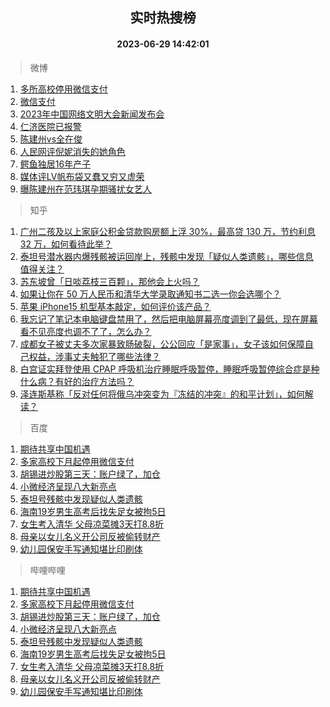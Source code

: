 <div align="center"><h2>实时热搜榜</h2><h4>2023-06-29 14:42:01</h4></div>

> 微博  

1. [多所高校停用微信支付](https://s.weibo.com/weibo?q=%23%E5%A4%9A%E6%89%80%E9%AB%98%E6%A0%A1%E5%81%9C%E7%94%A8%E5%BE%AE%E4%BF%A1%E6%94%AF%E4%BB%98%23&t=31&band_rank=1&Refer=top)<br />
2. [微信支付](https://s.weibo.com/weibo?q=%E5%BE%AE%E4%BF%A1%E6%94%AF%E4%BB%98&t=31&band_rank=2&Refer=top)<br />
3. [2023年中国网络文明大会新闻发布会](https://s.weibo.com/weibo?q=%232023%E5%B9%B4%E4%B8%AD%E5%9B%BD%E7%BD%91%E7%BB%9C%E6%96%87%E6%98%8E%E5%A4%A7%E4%BC%9A%E6%96%B0%E9%97%BB%E5%8F%91%E5%B8%83%E4%BC%9A%23&t=31&band_rank=3&Refer=top)<br />
4. [仁济医院已报警](https://s.weibo.com/weibo?q=%23%E4%BB%81%E6%B5%8E%E5%8C%BB%E9%99%A2%E5%B7%B2%E6%8A%A5%E8%AD%A6%23&t=31&band_rank=4&Refer=top)<br />
5. [陈建州vs全在俊](https://s.weibo.com/weibo?q=%23%E9%99%88%E5%BB%BA%E5%B7%9Evs%E5%85%A8%E5%9C%A8%E4%BF%8A%23&t=31&band_rank=5&Refer=top)<br />
6. [人民网评倪妮消失的她角色](https://s.weibo.com/weibo?q=%23%E4%BA%BA%E6%B0%91%E7%BD%91%E8%AF%84%E5%80%AA%E5%A6%AE%E6%B6%88%E5%A4%B1%E7%9A%84%E5%A5%B9%E8%A7%92%E8%89%B2%23&t=31&band_rank=6&Refer=top)<br />
7. [鳄鱼独居16年产子](https://s.weibo.com/weibo?q=%E9%B3%84%E9%B1%BC%E7%8B%AC%E5%B1%8516%E5%B9%B4%E4%BA%A7%E5%AD%90&t=31&band_rank=7&Refer=top)<br />
8. [媒体评LV帆布袋又蠢又穷又虚荣](https://s.weibo.com/weibo?q=%23%E5%AA%92%E4%BD%93%E8%AF%84LV%E5%B8%86%E5%B8%83%E8%A2%8B%E5%8F%88%E8%A0%A2%E5%8F%88%E7%A9%B7%E5%8F%88%E8%99%9A%E8%8D%A3%23&t=31&band_rank=8&Refer=top)<br />
9. [曝陈建州在范玮琪孕期骚扰女艺人](https://s.weibo.com/weibo?q=%23%E6%9B%9D%E9%99%88%E5%BB%BA%E5%B7%9E%E5%9C%A8%E8%8C%83%E7%8E%AE%E7%90%AA%E5%AD%95%E6%9C%9F%E9%AA%9A%E6%89%B0%E5%A5%B3%E8%89%BA%E4%BA%BA%23&t=31&band_rank=9&Refer=top)<br />

> 知乎  

1. [广州二孩及以上家庭公积金贷款购房额上浮 30%，最高贷 130 万，节约利息 32 万，如何看待此举？](https://www.zhihu.com/question/609178796)<br />
2. [泰坦号潜水器内爆残骸被运回岸上，残骸中发现「疑似人类遗骸」，哪些信息值得关注？](https://www.zhihu.com/question/609334039)<br />
3. [苏东坡曾「日啖荔枝三百颗」，那他会上火吗？](https://www.zhihu.com/question/598568202)<br />
4. [如果让你在 50 万人民币和清华大学录取通知书二选一你会选哪个？](https://www.zhihu.com/question/607748095)<br />
5. [苹果 iPhone15 机型基本敲定，如何评价该产品？](https://www.zhihu.com/question/601025532)<br />
6. [我忘记了笔记本电脑键盘禁用了，然后把电脑屏幕亮度调到了最低，现在屏幕看不见亮度也调不了了，怎么办？](https://www.zhihu.com/question/608618980)<br />
7. [成都女子被丈夫多次家暴致肠破裂，公公回应「是家事」，女子该如何保障自己权益，涉事丈夫触犯了哪些法律？](https://www.zhihu.com/question/608734635)<br />
8. [白宫证实拜登使用 CPAP 呼吸机治疗睡眠呼吸暂停，睡眠呼吸暂停综合症是种什么病？有好的治疗方法吗？](https://www.zhihu.com/question/609350758)<br />
9. [泽连斯基称「反对任何将俄乌冲突变为『冻结的冲突』的和平计划」，如何解读？](https://www.zhihu.com/question/609341151)<br />

> 百度  

1. [期待共享中国机遇](https://www.baidu.com/s?wd=%E6%9C%9F%E5%BE%85%E5%85%B1%E4%BA%AB%E4%B8%AD%E5%9B%BD%E6%9C%BA%E9%81%87&sa=fyb_news&rsv_dl=fyb_news)<br />
2. [多家高校下月起停用微信支付](https://www.baidu.com/s?wd=%E5%A4%9A%E5%AE%B6%E9%AB%98%E6%A0%A1%E4%B8%8B%E6%9C%88%E8%B5%B7%E5%81%9C%E7%94%A8%E5%BE%AE%E4%BF%A1%E6%94%AF%E4%BB%98&sa=fyb_news&rsv_dl=fyb_news)<br />
3. [胡锡进炒股第三天：账户绿了，加仓](https://www.baidu.com/s?wd=%E8%83%A1%E9%94%A1%E8%BF%9B%E7%82%92%E8%82%A1%E7%AC%AC%E4%B8%89%E5%A4%A9%EF%BC%9A%E8%B4%A6%E6%88%B7%E7%BB%BF%E4%BA%86%EF%BC%8C%E5%8A%A0%E4%BB%93&sa=fyb_news&rsv_dl=fyb_news)<br />
4. [小微经济呈现八大新亮点](https://www.baidu.com/s?wd=%E5%B0%8F%E5%BE%AE%E7%BB%8F%E6%B5%8E%E5%91%88%E7%8E%B0%E5%85%AB%E5%A4%A7%E6%96%B0%E4%BA%AE%E7%82%B9&sa=fyb_news&rsv_dl=fyb_news)<br />
5. [泰坦号残骸中发现疑似人类遗骸](https://www.baidu.com/s?wd=%E6%B3%B0%E5%9D%A6%E5%8F%B7%E6%AE%8B%E9%AA%B8%E4%B8%AD%E5%8F%91%E7%8E%B0%E7%96%91%E4%BC%BC%E4%BA%BA%E7%B1%BB%E9%81%97%E9%AA%B8&sa=fyb_news&rsv_dl=fyb_news)<br />
6. [海南19岁男生高考后找失足女被拘5日](https://www.baidu.com/s?wd=%E6%B5%B7%E5%8D%9719%E5%B2%81%E7%94%B7%E7%94%9F%E9%AB%98%E8%80%83%E5%90%8E%E6%89%BE%E5%A4%B1%E8%B6%B3%E5%A5%B3%E8%A2%AB%E6%8B%985%E6%97%A5&sa=fyb_news&rsv_dl=fyb_news)<br />
7. [女生考入清华 父母凉菜摊3天打8.8折](https://www.baidu.com/s?wd=%E5%A5%B3%E7%94%9F%E8%80%83%E5%85%A5%E6%B8%85%E5%8D%8E+%E7%88%B6%E6%AF%8D%E5%87%89%E8%8F%9C%E6%91%8A3%E5%A4%A9%E6%89%938.8%E6%8A%98&sa=fyb_news&rsv_dl=fyb_news)<br />
8. [母亲以女儿名义开公司反被偷转财产](https://www.baidu.com/s?wd=%E6%AF%8D%E4%BA%B2%E4%BB%A5%E5%A5%B3%E5%84%BF%E5%90%8D%E4%B9%89%E5%BC%80%E5%85%AC%E5%8F%B8%E5%8F%8D%E8%A2%AB%E5%81%B7%E8%BD%AC%E8%B4%A2%E4%BA%A7&sa=fyb_news&rsv_dl=fyb_news)<br />
9. [幼儿园保安手写通知堪比印刷体](https://www.baidu.com/s?wd=%E5%B9%BC%E5%84%BF%E5%9B%AD%E4%BF%9D%E5%AE%89%E6%89%8B%E5%86%99%E9%80%9A%E7%9F%A5%E5%A0%AA%E6%AF%94%E5%8D%B0%E5%88%B7%E4%BD%93&sa=fyb_news&rsv_dl=fyb_news)<br />

> 哔哩哔哩  

1. [期待共享中国机遇](https://www.baidu.com/s?wd=%E6%9C%9F%E5%BE%85%E5%85%B1%E4%BA%AB%E4%B8%AD%E5%9B%BD%E6%9C%BA%E9%81%87&sa=fyb_news&rsv_dl=fyb_news)<br />
2. [多家高校下月起停用微信支付](https://www.baidu.com/s?wd=%E5%A4%9A%E5%AE%B6%E9%AB%98%E6%A0%A1%E4%B8%8B%E6%9C%88%E8%B5%B7%E5%81%9C%E7%94%A8%E5%BE%AE%E4%BF%A1%E6%94%AF%E4%BB%98&sa=fyb_news&rsv_dl=fyb_news)<br />
3. [胡锡进炒股第三天：账户绿了，加仓](https://www.baidu.com/s?wd=%E8%83%A1%E9%94%A1%E8%BF%9B%E7%82%92%E8%82%A1%E7%AC%AC%E4%B8%89%E5%A4%A9%EF%BC%9A%E8%B4%A6%E6%88%B7%E7%BB%BF%E4%BA%86%EF%BC%8C%E5%8A%A0%E4%BB%93&sa=fyb_news&rsv_dl=fyb_news)<br />
4. [小微经济呈现八大新亮点](https://www.baidu.com/s?wd=%E5%B0%8F%E5%BE%AE%E7%BB%8F%E6%B5%8E%E5%91%88%E7%8E%B0%E5%85%AB%E5%A4%A7%E6%96%B0%E4%BA%AE%E7%82%B9&sa=fyb_news&rsv_dl=fyb_news)<br />
5. [泰坦号残骸中发现疑似人类遗骸](https://www.baidu.com/s?wd=%E6%B3%B0%E5%9D%A6%E5%8F%B7%E6%AE%8B%E9%AA%B8%E4%B8%AD%E5%8F%91%E7%8E%B0%E7%96%91%E4%BC%BC%E4%BA%BA%E7%B1%BB%E9%81%97%E9%AA%B8&sa=fyb_news&rsv_dl=fyb_news)<br />
6. [海南19岁男生高考后找失足女被拘5日](https://www.baidu.com/s?wd=%E6%B5%B7%E5%8D%9719%E5%B2%81%E7%94%B7%E7%94%9F%E9%AB%98%E8%80%83%E5%90%8E%E6%89%BE%E5%A4%B1%E8%B6%B3%E5%A5%B3%E8%A2%AB%E6%8B%985%E6%97%A5&sa=fyb_news&rsv_dl=fyb_news)<br />
7. [女生考入清华 父母凉菜摊3天打8.8折](https://www.baidu.com/s?wd=%E5%A5%B3%E7%94%9F%E8%80%83%E5%85%A5%E6%B8%85%E5%8D%8E+%E7%88%B6%E6%AF%8D%E5%87%89%E8%8F%9C%E6%91%8A3%E5%A4%A9%E6%89%938.8%E6%8A%98&sa=fyb_news&rsv_dl=fyb_news)<br />
8. [母亲以女儿名义开公司反被偷转财产](https://www.baidu.com/s?wd=%E6%AF%8D%E4%BA%B2%E4%BB%A5%E5%A5%B3%E5%84%BF%E5%90%8D%E4%B9%89%E5%BC%80%E5%85%AC%E5%8F%B8%E5%8F%8D%E8%A2%AB%E5%81%B7%E8%BD%AC%E8%B4%A2%E4%BA%A7&sa=fyb_news&rsv_dl=fyb_news)<br />
9. [幼儿园保安手写通知堪比印刷体](https://www.baidu.com/s?wd=%E5%B9%BC%E5%84%BF%E5%9B%AD%E4%BF%9D%E5%AE%89%E6%89%8B%E5%86%99%E9%80%9A%E7%9F%A5%E5%A0%AA%E6%AF%94%E5%8D%B0%E5%88%B7%E4%BD%93&sa=fyb_news&rsv_dl=fyb_news)<br />
